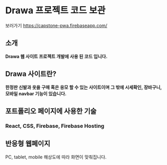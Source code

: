 # Drawa 프로젝트 코드 보관

보러가기
https://capstone-pwa.firebaseapp.com/

## 소개
**Drawa 웹 사이트 프로젝트 개발에 사용 된 코드 입니다.**

## Drawa 사이트란?
**한정판 신발과 옷을 구매 혹은 응모 할 수 있는 사이트이며 그 밖에 시세확인, 장바구니, 모바일 navbar 기능이 있습니다.**

## 포트폴리오 페이지에 사용한 기술
### React, CSS, Firebase, Firebase Hosting

## 반응형 웹페이지
PC, tablet, mobile 해상도에 따라 화면이 맞춰집니다.
